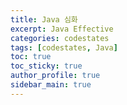 ```yaml
---
title: Java 심화
excerpt: Java Effective
categories: codestates
tags: [codestates, Java]
toc: true
toc_sticky: true
author_profile: true
sidebar_main: true
---
```


